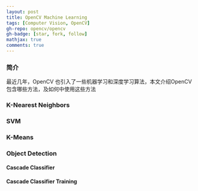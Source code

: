 ```yaml
---
layout: post
title: OpenCV Machine Learning
tags: [Computer Vision, OpenCV]
gh-repo: opencv/opencv
gh-badge: [star, fork, follow]
mathjax: true
comments: true
---
```


### 简介
最近几年，OpenCV 也引入了一些机器学习和深度学习算法，本文介绍OpenCV包含哪些方法，及如何中使用这些方法

### K-Nearest Neighbors

### SVM

### K-Means

### Object Detection

#### Cascade Classifier

#### Cascade Classifier Training
